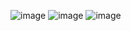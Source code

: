 ![image](https://github.com/user-attachments/assets/54a9e088-c694-4e7d-8ab4-cdbba743e381)
![image](https://github.com/user-attachments/assets/7c5a6aba-acc9-4c11-b3e0-e10f9bf4a441)
![image](https://github.com/user-attachments/assets/d9b8a340-439f-4544-b3b1-4592dbab1519)
